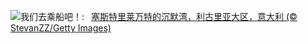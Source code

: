![](https://www.bing.com/th?id=OHR.SestriLevante_ZH-CN9286254645_UHD.jpg&w=1000)我们去乘船吧！:&nbsp;&ensp;[塞斯特里莱万特的沉默湾，利古里亚大区，意大利 (© StevanZZ/Getty Images)](https://www.bing.com/th?id=OHR.SestriLevante_ZH-CN9286254645_UHD.jpg)
<br><br/>
